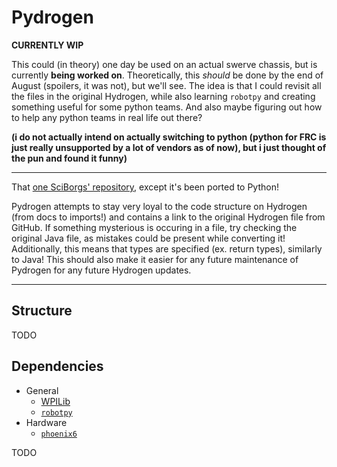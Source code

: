 # Pydrogen

**CURRENTLY WIP**

This could (in theory) one day be used on an actual swerve chassis, but is currently **being worked on**. Theoretically, this *should* be done by the end of August (spoilers, it was not), but we'll see. The idea is that I could revisit all the files in the original Hydrogen, while also learning `robotpy` and creating something useful for some python teams. And also maybe figuring out how to help any python teams in real life out there?

**(i do not actually intend on actually switching to python (python for FRC is just really unsupported by a lot of vendors as of now), but i just thought of the pun and found it funny)**

---

That [one SciBorgs' repository](https://github.com/SciBorgs/Hydrogen), except it's been ported to Python!

Pydrogen attempts to stay very loyal to the code structure on Hydrogen (from docs to imports!) and contains a link to the original Hydrogen file from GitHub. If something mysterious is occuring in a file, try checking the original Java file, as mistakes could be present while converting it! Additionally, this means that types are specified (ex. return types), similarly to Java! This should also make it easier for any future maintenance of Pydrogen for any future Hydrogen updates.

---

## Structure

TODO

## Dependencies

- General
    - [WPILib](https://docs.wpilib.org/)
    - [`robotpy`](https://robotpy.readthedocs.io/projects/robotpy/en/stable/)
- Hardware
    - [`phoenix6`](https://v6.docs.ctr-electronics.com/en/latest/docs/installation/installation-frc.html)

TODO